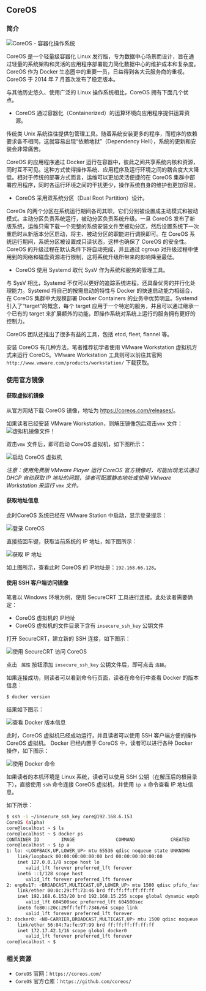 ## CoreOS

### 简介

![CoreOS - 容器化操作系统](_images/coreos-logo.jpg)

CoreOS 是一个轻量级容器化 Linux 发行版，专为数据中心场景而设计，旨在通过轻量的系统架构和灵活的应用程序部署能力简化数据中心的维护成本和复杂度。CoreOS 作为 Docker 生态圈中的重要一员，日益得到各大云服务商的重视。CoreOS 于 2014 年 7 月首次发布了稳定版本。

与其他历史悠久、使用广泛的 Linux 操作系统相比，CoreOS 拥有下面几个优点。

* CoreOS 通过容器化（Containerized）的运算环境向应用程序提供运算资源。

传统类 Unix 系统往往提供包管理工具。随着系统安装更多的程序，而程序的依赖要求各不相同，这就容易出现“依赖地狱”（Dependency Hell），系统的更新和安装会非常痛苦。

CoreOS 的应用程序通过 Docker 运行在容器中，彼此之间共享系统内核和资源，同时互不可见。这种方式使得操作系统、应用程序及运行环境之间的耦合度大大降低。相对于传统的部署方式而言，运维可以更加灵活便捷的在 CoreOS 集群中部署应用程序，同时各运行环境之间的干扰更少，操作系统自身的维护也更加容易。

* CoreOS 采用双系统分区（Dual Root Partition）设计。

CoreOs 的两个分区在系统运行期间各司其职，它们分别被设置成主动模式和被动模式。主动分区负责系统运行，被动分区负责系统升级。一旦 CoreOS 发布了新版系统，运维只需下载一个完整的系统安装文件至被动分区，然后设置系统下一次重启时从新版本分区启动，将主、被动分区的职能进行调换即可。在 CoreOS 系统运行期间，系统分区被设置成只读状态，这样也确保了 CoreOS 的安全性。CoreOS 的升级过程在默认条件下将自动完成，并且通过 cgroup 对升级过程中使用到的网络和磁盘资源进行限制，这将系统升级所带来的影响降至最低。

* CoreOS 使用 Systemd 取代 SysV 作为系统和服务的管理工具。

与 SysV 相比，Systemd 不仅可以更好的追踪系统进程，还具备优秀的并行化处理能力。Systemd 将自己的按需启动的特性与 Docker 的快速启动能力相结合，在 CoreOS 集群中大规模部署 Docker Containers 的业务中优势明显。Systemd 引入了“target”的概念，每个 target 应用于一个特定的服务，并且可以通过继承一个已有的 target 来扩展额外的功能，即操作系统对系统上运行的服务拥有更好的控制力。

CoreOS 团队还推出了很多有益的工具，包括 etcd, fleet, flannel 等。

安装 CoreOS 有几种方法，笔者推荐初学者使用 VMware Workstation 虚拟机方式来运行 CoreOS。VMware Workstation 工具则可以前往其官网`http://www.vmware.com/products/workstation/` 下载获取。

### 使用官方镜像

#### 获取虚拟机镜像
从官方网站下载 CoreOS 镜像，地址为 [https:\/\/coreos.com\/releases\/](http://alpha.release.core-os.net/amd64-usr/current/coreos_production_vmware_insecure.zip)。

如果读者已经安装 VMware Workstation，则解压镜像包后双击`vmx` 文件：
![虚拟机镜像文件](_images/coreos_list.png)！

双击`vmx` 文件后，即可启动 CoreOS 虚拟机，如下图所示：

![启动 CoreOS 虚拟机](_images/vmware_coreos.png)

*注意：使用免费版 VMware Player 运行 CoreOS 官方镜像时，可能出现无法通过 DHCP 自动获取 IP 地址的问题，读者可配置静态地址或使用 VMware Workstation 来运行 `vmx` 文件。*

#### 获取地址信息

此时CoreOS 系统已经在 VMware Station 中启动，显示登录提示：

![登录 CoreOS](_images/coreos-login.png)

直接按回车键，获取当前系统的 IP 地址，如下图所示：

![获取 IP 地址](_images/coreos_run_ip.png)

如上图所示，查看此时 CoreOS 的 IP地址是：`192.168.66.128`。

#### 使用 SSH 客户端访问镜像

笔者以 Windows 环境为例，使用 SecureCRT 工具进行连接。此处读者需要确定：

* CoreOS 虚拟机的 IP地址
* CoreOS 虚拟机的文件目录下含有 `insecure_ssh_key` 公钥文件

打开 SecureCRT，建立新的 SSH 连接，如下图示：

![使用 SecureCRT 访问 CoreOS](_images/coreos_crt.png)

点击 ` 属性` 按钮添加 `insecure_ssh_key` 公钥文件后，即可点击 `连接`。

如果连接成功，则读者可以看到命令行页面，读者在命令行中查看 Docker 的版本信息：

```sh
$ docker version
```

结果如下图示：

![查看 Docker 版本信息](_images/docker_version.png)

此时，CoreOS 虚拟机已经成功运行，并且读者可以使用 SSH 客户端方便的操作 CoreOS 虚拟机。 Docker 已经内置于 CoreOS 中，读者可以进行各种 Docker 操作，如下图示：

![使用 Docker 命令](_images/php_pulling.png)

如果读者的本机环境是 Linux 系统，读者可以使用 SSH 公钥（在解压后的根目录下），直接使用 `ssh` 命令连接 CoreOS 虚拟机，并使用 `ip a` 命令查看 IP 地址信息。

如下所示：

```sh
$ ssh -i ~/insecure_ssh_key core@192.168.6.153
CoreOS (alpha)
core@localhost ~ $ ls
core@localhost ~ $ docker ps
CONTAINER ID        IMAGE               COMMAND             CREATED             STATUS              PORTS               NAMES
core@localhost ~ $ ip a
1: lo: <LOOPBACK,UP,LOWER_UP> mtu 65536 qdisc noqueue state UNKNOWN
    link/loopback 00:00:00:00:00:00 brd 00:00:00:00:00:00
    inet 127.0.0.1/8 scope host lo
       valid_lft forever preferred_lft forever
    inet6 ::1/128 scope host
       valid_lft forever preferred_lft forever
2: enp0s17: <BROADCAST,MULTICAST,UP,LOWER_UP> mtu 1500 qdisc pfifo_fast state UNKNOWN qlen 1000
    link/ether 00:0c:29:ff:73:46 brd ff:ff:ff:ff:ff:ff
    inet 192.168.6.153/20 brd 192.168.15.255 scope global dynamic enp0s17
       valid_lft 604500sec preferred_lft 604500sec
    inet6 fe80::20c:29ff:feff:7346/64 scope link
       valid_lft forever preferred_lft forever
3: docker0: <NO-CARRIER,BROADCAST,MULTICAST,UP> mtu 1500 qdisc noqueue state DOWN
    link/ether 56:84:7a:fe:97:99 brd ff:ff:ff:ff:ff:ff
    inet 172.17.42.1/16 scope global docker0
       valid_lft forever preferred_lft forever
core@localhost ~ $
```

### 相关资源

* `CoreOS` 官网：`https://coreos.com/`
* `CoreOS` 官方仓库：`https://github.com/coreos/`

